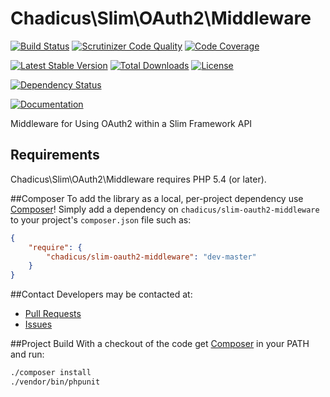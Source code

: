 # Chadicus\Slim\OAuth2\Middleware

[![Build Status](http://img.shields.io/travis/chadicus/slim-oauth2-middleware.svg?style=flat)](https://travis-ci.org/chadicus/slim-oauth2-middleware)
[![Scrutinizer Code Quality](http://img.shields.io/scrutinizer/g/chadicus/slim-oauth2-middleware.svg?style=flat)](https://scrutinizer-ci.com/g/chadicus/slim-oauth2-middleware/)
[![Code Coverage](http://img.shields.io/coveralls/chadicus/slim-oauth2-middleware.svg?style=flat)](https://coveralls.io/r/chadicus/slim-oauth2-middleware)

[![Latest Stable Version](http://img.shields.io/packagist/v/chadicus/slim-oauth2-middleware.svg?style=flat)](https://packagist.org/packages/chadicus/slim-oauth2-middleware)
[![Total Downloads](http://img.shields.io/packagist/dt/chadicus/slim-oauth2-middleware.svg?style=flat)](https://packagist.org/packages/chadicus/slim-oauth2-middleware)
[![License](http://img.shields.io/packagist/l/chadicus/slim-oauth2-middleware.svg?style=flat)](https://packagist.org/packages/chadicus/slim-oauth2-middleware)

[![Dependency Status](https://www.versioneye.com/user/projects/55b9075e653762001a0012b3/badge.svg?style=flat)](https://www.versioneye.com/user/projects/55b9075e653762001a0012b3)

[![Documentation](https://img.shields.io/badge/reference-phpdoc-blue.svg?style=flat)](http://chadicus.github.io/slim-oauth2-middleware)

Middleware for Using OAuth2 within a Slim Framework API

## Requirements

Chadicus\Slim\OAuth2\Middleware requires PHP 5.4 (or later).

##Composer
To add the library as a local, per-project dependency use [Composer](http://getcomposer.org)! Simply add a dependency on
`chadicus/slim-oauth2-middleware` to your project's `composer.json` file such as:

```json
{
    "require": {
        "chadicus/slim-oauth2-middleware": "dev-master"
    }
}
```

##Contact
Developers may be contacted at:

 * [Pull Requests](https://github.com/chadicus/slim-oauth2-middleware/pulls)
 * [Issues](https://github.com/chadicus/slim-oauth2-middleware/issues)

##Project Build
With a checkout of the code get [Composer](http://getcomposer.org) in your PATH and run:

```sh
./composer install
./vendor/bin/phpunit


